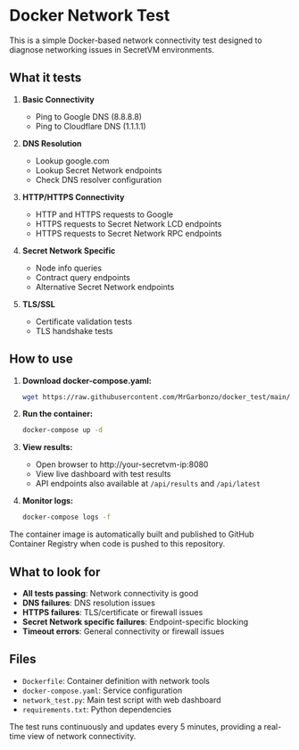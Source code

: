 # Docker Network Test

This is a simple Docker-based network connectivity test designed to diagnose networking issues in SecretVM environments.

## What it tests

1. **Basic Connectivity**
   - Ping to Google DNS (8.8.8.8)
   - Ping to Cloudflare DNS (1.1.1.1)

2. **DNS Resolution**
   - Lookup google.com
   - Lookup Secret Network endpoints
   - Check DNS resolver configuration

3. **HTTP/HTTPS Connectivity**
   - HTTP and HTTPS requests to Google
   - HTTPS requests to Secret Network LCD endpoints
   - HTTPS requests to Secret Network RPC endpoints

4. **Secret Network Specific**
   - Node info queries
   - Contract query endpoints
   - Alternative Secret Network endpoints

5. **TLS/SSL**
   - Certificate validation tests
   - TLS handshake tests

## How to use

1. **Download docker-compose.yaml:**
   ```bash
   wget https://raw.githubusercontent.com/MrGarbonzo/docker_test/main/docker-compose.yaml
   ```

2. **Run the container:**
   ```bash
   docker-compose up -d
   ```

3. **View results:**
   - Open browser to http://your-secretvm-ip:8080
   - View live dashboard with test results
   - API endpoints also available at `/api/results` and `/api/latest`

4. **Monitor logs:**
   ```bash
   docker-compose logs -f
   ```

The container image is automatically built and published to GitHub Container Registry when code is pushed to this repository.

## What to look for

- **All tests passing**: Network connectivity is good
- **DNS failures**: DNS resolution issues
- **HTTPS failures**: TLS/certificate or firewall issues
- **Secret Network specific failures**: Endpoint-specific blocking
- **Timeout errors**: General connectivity or firewall issues

## Files

- `Dockerfile`: Container definition with network tools
- `docker-compose.yaml`: Service configuration
- `network_test.py`: Main test script with web dashboard
- `requirements.txt`: Python dependencies

The test runs continuously and updates every 5 minutes, providing a real-time view of network connectivity.